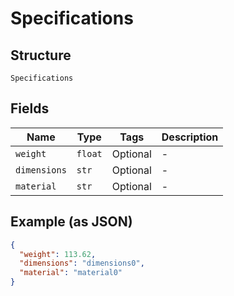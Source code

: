 
# Specifications

## Structure

`Specifications`

## Fields

| Name | Type | Tags | Description |
|  --- | --- | --- | --- |
| `weight` | `float` | Optional | - |
| `dimensions` | `str` | Optional | - |
| `material` | `str` | Optional | - |

## Example (as JSON)

```json
{
  "weight": 113.62,
  "dimensions": "dimensions0",
  "material": "material0"
}
```

